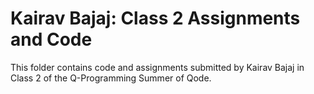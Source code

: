 # Kairav Bajaj: Class 2 Assignments and Code
This folder contains code and assignments submitted by Kairav Bajaj in Class 2 of the Q-Programming Summer of Qode.
